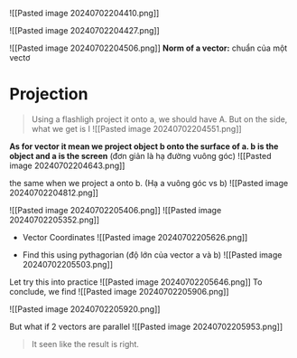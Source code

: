 ![[Pasted image 20240702204410.png]]

![[Pasted image 20240702204427.png]]

![[Pasted image 20240702204506.png]]
**Norm of a vector:** chuẩn của một vectơ

# Projection
> Using a flashligh project it onto a, we should have A. But on the side, what we get is I
![[Pasted image 20240702204551.png]]


**As for vector it mean we project object b onto the surface of a. b is the object and a is the screen**  (đơn giản là hạ đường vuông góc)
![[Pasted image 20240702204643.png]]

the same when we project a onto b. (Hạ a vuông góc vs b) 
![[Pasted image 20240702204812.png]]

![[Pasted image 20240702205406.png]]
![[Pasted image 20240702205352.png]]

+ Vector Coordinates
	![[Pasted image 20240702205626.png]]

+ Find this using pythagorian (độ lớn của vector a và b)
	![[Pasted image 20240702205503.png]]

Let try this into practice
![[Pasted image 20240702205646.png]]
To conclude, we find
![[Pasted image 20240702205906.png]]

![[Pasted image 20240702205920.png]]

But what if 2 vectors are parallel
![[Pasted image 20240702205953.png]]
> It seen like the result is right.

